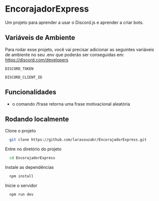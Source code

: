 
# EncorajadorExpress

Um projeto para aprender a usar o Discord.js e aprender a criar bots.

## Variáveis de Ambiente

Para rodar esse projeto, você vai precisar adicionar as seguintes variáveis de ambiente no seu .env que poderão ser conseguidas em: 
https://discord.com/developers 

`DISCORD_TOKEN`

`DISCORD_CLIENT_ID`


## Funcionalidades

- o comando /frase retorna uma frase motivacional aleatória 


## Rodando localmente

Clone o projeto

```bash
  git clone https://github.com/larasouzabr/EncorajadorExpress.git
```

Entre no diretório do projeto

```bash
  cd EncorajadorExpress
```

Instale as dependências

```bash
  npm install
```

Inicie o servidor

```bash
  npm run dev
```

